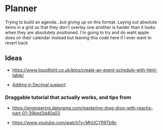 # Planner

Trying to build an agenda...but giving up on this format. Laying out absolute items in a grid so that they don't overlay one another is harder than it looks when they are absolutely positioned. I'm going to try and do waht apple does on their calendar instead but leaving this code here if I ever want to revert back

## Ideas

* <https://www.liquidlight.co.uk/blog/create-an-event-schedule-with-html-table/>

* [Adding in Decimal support](https://github.com/blitz-js/superjson/blob/main/src/custom-transformer-registry.ts)

### Draggable tutorial that actually works, and tips from

* <https://engineering.datorama.com/mastering-drag-drop-with-reactjs-part-01-39bed3d40a03>

* <https://www.youtube.com/watch?v=MhUCYR9Tb9c>
